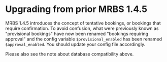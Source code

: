 # Upgrading from prior MRBS 1.4.5

MRBS 1.4.5 introduces the concept of tentative bookings, or bookings that require confirmation. To avoid confusion, what were previously known as "provisional bookings" have now been renamed "bookings requiring approval" and the config variable `$provisional_enabled` has been renamed `$approval_enabled`. You should update your config file accordingly.

Please also see the note about database compatibility above.